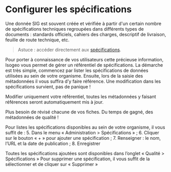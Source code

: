 # Configurer les spécifications

Une donnée SIG est souvent créée et vérifiée à partir d'un certain nombre de spécifications techniques regroupées dans différents types de documents : standards officiels, cahiers des charges, descriptif de livraison, feuille de route technique, etc.

> Astuce : accéder directement aux [spécifications](https://app.isogeo.com/admin/specifications).

 Pour porter à connaissance de vos utilisateurs cette précieuse information, Isogeo vous permet de gérer un référentiel de spécifications.
La démarche est très simple, commencez par lister les spécifications de données utilisées au sein de votre organisme. Ensuite, lors de la saisie des métadonnées il vous suffira d’y faire référence. Une modification dans les spécifications survient, pas de panique !

Modifier uniquement votre référentiel,  toutes les métadonnées y faisant références seront automatiquement mis à jour.

Plus besoin de révisé chacune de vos fiches. Du temps de gagné, des métadonnées de qualité !

Pour listes les spécifications disponibles au sein de votre organisme, il vous suffit de :
5.	Dans le menu « Administration > Spécifications » ;
6.	Cliquer sur le bouton « + » pour ajouter une spécification ;
7.	Renseigner : le nom, l’URL et la date de publication ;
8.	Enregistrer

Toutes les spécifications ajoutées sont disponibles dans l’onglet « Qualité > Spécifications »
Pour supprimer une spécification, il vous suffit de la sélectionner et de cliquer sur « Supprimer »
